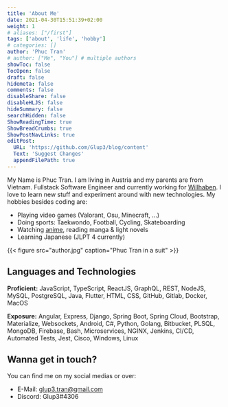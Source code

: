 ```yaml
---
title: 'About Me'
date: 2021-04-30T15:51:39+02:00
weight: 1
# aliases: ["/first"]
tags: ['about', 'life', 'hobby']
# categories: []
author: 'Phuc Tran'
# author: ["Me", "You"] # multiple authors
showToc: false
TocOpen: false
draft: false
hidemeta: false
comments: false
disableShare: false
disableHLJS: false
hideSummary: false
searchHidden: false
ShowReadingTime: true
ShowBreadCrumbs: true
ShowPostNavLinks: true
editPost:
  URL: 'https://github.com/Glup3/blog/content'
  Text: 'Suggest Changes'
  appendFilePath: true
---
```


My Name is Phuc Tran. I am living in Austria and my parents are from Vietnam.
Fullstack Software Engineer and currently working for [Willhaben](https://www.willhaben.at/iad).
I love to learn new stuff and experiment around with new technologies.
My hobbies besides coding are:

- Playing video games (Valorant, Osu, Minecraft, ...)
- Doing sports: Taekwondo, Football, Cycling, Skateboarding
- Watching [anime](https://anilist.co/user/glup3/), reading manga & light novels
- Learning Japanese (JLPT 4 currently)

{{< figure src="author.jpg" caption="Phuc Tran in a suit" >}}

## Languages and Technologies

**Proficient:** JavaScript, TypeScript, ReactJS, GraphQL, REST, NodeJS, MySQL, PostgreSQL, Java, Flutter, HTML, CSS, GitHub, Gitlab, Docker, MacOS

**Exposure:** Angular, Express, Django, Spring Boot, Spring Cloud, Bootstrap, Materialize, Websockets, Android, C#, Python, Golang, Bitbucket, PLSQL, MongoDB, Firebase, Bash, Microservices, NGINX, Jenkins, CI/CD, Automated Tests, Jest, Cisco, Windows, Linux

## Wanna get in touch?

You can find me on my social medias or over:

- E-Mail: glup3.tran@gmail.com
- Discord: Glup3#4306
